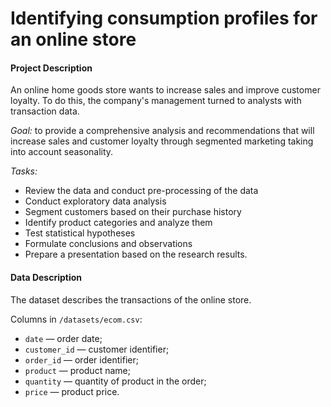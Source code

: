 # Identifying consumption profiles for an online store

#### Project Description

An online home goods store wants to increase sales and improve customer loyalty. To do this, the company's management turned to analysts with transaction data.

*Goal:* to provide a comprehensive analysis and recommendations that will increase sales and customer loyalty through segmented marketing taking into account seasonality.

*Tasks:*
- Review the data and conduct pre-processing of the data
- Conduct exploratory data analysis
- Segment customers based on their purchase history
- Identify product categories and analyze them
- Test statistical hypotheses
- Formulate conclusions and observations
- Prepare a presentation based on the research results.

#### Data Description

The dataset describes the transactions of the online store.

Columns in `/datasets/ecom.csv`:
* `date` — order date;
* `customer_id` — customer identifier;
* `order_id` — order identifier;
* `product` — product name;
* `quantity` — quantity of product in the order;
* `price` — product price.
